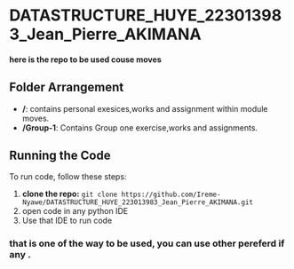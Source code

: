 ﻿# DATASTRUCTURE_HUYE_223013983_Jean_Pierre_AKIMANA

#### here is the repo to be used couse moves
## Folder Arrangement

- **/**: contains personal exesices,works and assignment within module moves.
- **/Group-1**: Contains Group one exercise,works and assignments.


## Running the Code

To run code, follow these steps:

1. **clone the repo:** `git clone https://github.com/Ireme-Nyawe/DATASTRUCTURE_HUYE_223013983_Jean_Pierre_AKIMANA.git`
2. open code in any python IDE
3. Use that IDE to run code

### that is one of the way to be used, you can use other pereferd if any .

